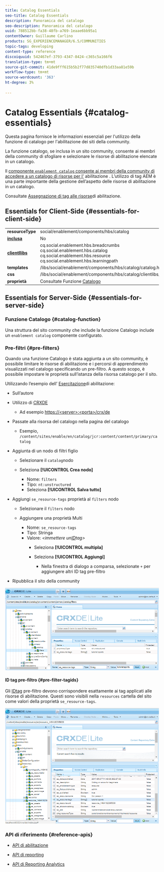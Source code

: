 ```yaml
---
title: Catalog Essentials
seo-title: Catalog Essentials
description: Panoramica del catalogo
seo-description: Panoramica del catalogo
uuid: 788512bb-fa38-48fb-a769-1eaae6bb95a1
contentOwner: Guillaume Carlino
products: SG_EXPERIENCEMANAGER/6.5/COMMUNITIES
topic-tags: developing
content-type: reference
discoiquuid: 542467ef-3793-4347-8424-c365c5a166f6
translation-type: tm+mt
source-git-commit: 41de9fff615b5b2f77d835740dfb1d33aa81e59b
workflow-type: tm+mt
source-wordcount: '363'
ht-degree: 3%

---
```



# Catalog Essentials {#catalog-essentials}

Questa pagina fornisce le informazioni essenziali per l&#39;utilizzo della funzione di catalogo per l&#39;abilitazione dei siti della community.

La funzione catalogo, se inclusa in un sito community, consente ai membri della community di sfogliare e selezionare le risorse di abilitazione elencate in un catalogo.

Il [ componente `enablement catalog` consente ai membri della community di accedere a un catalogo di risorse per l&#39;](catalog.md) abilitazione [](resources.md). L’utilizzo di tag AEM è una parte importante della gestione dell’aspetto delle risorse di abilitazione in un catalogo.

Consultate [Assegnazione di tag alle risorse](tag-resources.md)di abilitazione.

## Essentials for Client-Side {#essentials-for-client-side}

<table>
 <tbody>
  <tr>
   <td> <strong>resourceType</strong></td>
   <td>social/enablement/components/hbs/catalog</td>
  </tr>
  <tr>
   <td> <a href="scf.md#add-or-include-a-communities-component"><strong>inclusa</strong></a></td>
   <td>No</td>
  </tr>
  <tr>
   <td> <a href="clientlibs.md"><strong>clientllibs</strong></a></td>
   <td>cq.social.enablement.hbs.breadcrumbs<br /> cq.social.enablement.hbs.catalog<br /> cq.social.enablement.hbs.resource<br /> cq.social.enablement.hbs.learningpath</td>
  </tr>
  <tr>
   <td> <strong>templates</strong></td>
   <td> /libs/social/enablement/components/hbs/catalog/catalog.hbs<br /> </td>
  </tr>
  <tr>
   <td> <strong>css</strong></td>
   <td> /libs/social/enablement/components/hbs/catalog/clientlibs/catalog.css</td>
  </tr>
  <tr>
   <td><strong> proprietà</strong></td>
   <td>Consultate Funzione <a href="catalog.md">Catalogo</a></td>
  </tr>
 </tbody>
</table>

## Essentials for Server-Side {#essentials-for-server-side}

### Funzione Catalogo {#catalog-function}

Una struttura del sito community che include la funzione [](functions.md#catalog-function)Catalogo include un `enablement catalog` componente configurato.

### Pre-filtri {#pre-filters}

Quando una funzione Catalogo è stata aggiunta a un sito community, è possibile limitare le risorse di abilitazione e i percorsi di apprendimento visualizzati nel catalogo specificando un pre-filtro. A questo scopo, è possibile impostare le proprietà sull’istanza della risorsa catalogo per il sito.

Utilizzando l’esempio dell’ [Esercitazione](getting-started-enablement.md)di abilitazione:

* Sull’autore
* Utilizzo di [CRXDE](../../help/sites-developing/developing-with-crxde-lite.md)

   * Ad esempio [https://&lt;server>:&lt;porta>/crx/de](http://localhost:4502/crx/de)

* Passate alla risorsa del catalogo nella pagina del catalogo

   * Esempio, `/content/sites/enable/en/catalog/jcr:content/content/primary/catalog`

* Aggiunta di un nodo di filtri figlio

   * Selezionare il `catalog`nodo
   * Seleziona **[!UICONTROL Crea nodo]**

      * Nome: `filters`
      * Tipo: `nt:unstructured`
      * Seleziona **[!UICONTROL Salva tutto]**

* Aggiungi `se_resource-tags` proprietà al `filters` nodo

   * Selezionare il `filters` nodo
   * Aggiungere una proprietà Multi

      * Nome: `se_resource-tags`
      * Tipo: Stringa
      * Valore: *&lt;immettere un[ID](#pre-filter-tagids)tag>*
         * Seleziona **[!UICONTROL multipla]**
         * Seleziona **[!UICONTROL Aggiungi]**

            * Nella finestra di dialogo a comparsa, selezionate `+` per aggiungere altri ID tag pre-filtro

* Ripubblica il sito della community

![configure-catalog](assets/configure-catalog.png)

#### ID tag pre-filtro {#pre-filter-tagids}

Gli [IDtag](../../help/sites-developing/framework.md#tagid) pre-filtro devono corrispondere esattamente ai tag applicati alle risorse di abilitazione. Questi sono visibili nella `resources` cartella del sito come valori della proprietà `se_resource-tags`.

![configure-Filters](assets/configure-catalog1.png)

### API di riferimento {#reference-apis}

* [API di abilitazione](https://helpx.adobe.com/experience-manager/6-5/sites/developing/using/reference-materials/javadoc/com/adobe/cq/social/enablement/client/api/package-summary.html)

* [API di reporting](https://helpx.adobe.com/experience-manager/6-5/sites/developing/using/reference-materials/javadoc/com/adobe/cq/social/enablement/client/reporting/api/package-summary.html)

* [API di Reporting Analytics](https://helpx.adobe.com/experience-manager/6-5/sites/developing/using/reference-materials/javadoc/com/adobe/cq/social/enablement/client/reporting/analytics/api/package-summary.html)

